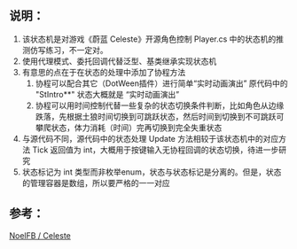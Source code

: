 ## 说明：
1. 该状态机是对游戏《蔚蓝 Celeste》开源角色控制 Player.cs 中的状态机的推测仿写练习，不一定对。
2. 使用代理模式、委托回调代替泛型、基类继承实现状态机
3. 有意思的点在于在状态的处理中添加了协程方法
   1. 协程可以配合其它（DotWeen插件）进行简单“实时动画演出” 原代码中的 "StIntro**" 状态大概就是 “实时动画演出”
   2. 协程可以用时间控制代替一些复杂的状态切换条件判断，比如角色从边缘跌落，先根据土狼时间切换到可跳跃状态，然后时间到切换到不可跳跃可攀爬状态，体力消耗（时间）完再切换到完全失重状态
4. 与源代码不同，源代码中的状态处理 Update 方法相较于该状态机中的对应方法 Tick 返回值为 int，大概用于按键输入无协程回调的状态切换，待进一步研究
5. 状态标记为 int 类型而非枚举enum，状态与状态标记是分离的。但是，状态的管理容器是数组，所以要严格的一一对应

## 参考：
[NoelFB / Celeste](https://github.com/NoelFB/Celeste)
